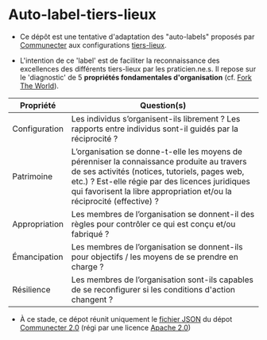 # Auto-label-tiers-lieux

- Ce dépôt est une tentative d'adaptation des "auto-labels" proposés par [Communecter](http://communecter.org) aux configurations [tiers-lieux](http://movilab.org/index.php?title=Définition_des_Tiers_Lieux).

- L'intention de ce 'label' est de faciliter la reconnaissance des excellences des différents tiers-lieux par les praticien.ne.s. Il repose sur le 'diagnostic' de 5 **propriétés fondamentales d'organisation** (cf. [Fork The World](https://nicolasloubet.gitbooks.io/fork-the-world)).

Propriété | Question(s)
------------ | -------------
Configuration | Les individus s’organisent-ils librement ? Les rapports entre individus sont-il guidés par la réciprocité ?
Patrimoine | L’organisation se donne-t-elle les moyens de pérenniser la connaissance produite au travers de ses activités (notices, tutoriels, pages web, etc.) ? Est-elle régie par des licences juridiques qui favorisent la libre appropriation et/ou la réciprocité (effective) ?
Appropriation | Les membres de l’organisation se donnent-il des règles pour contrôler ce qui est conçu et/ou fabriqué ?
Émancipation | Les membres de l’organisation se donnent-ils pour objectifs / les moyens de se prendre en charge ?
Résilience | Les membres de l’organisation sont-ils capables de se reconfigurer si les conditions d'action changent ?
  
- À ce stade, ce dépot réunit uniquement le [fichier JSON](https://github.com/pixelhumain/co2/blob/master/views/chart/json/commons.json) du dépot [Communecter 2.0](https://github.com/pixelhumain/co2) (régi par une  licence [Apache 2.0](https://github.com/pixelhumain/co2/blob/master/LICENSE))


